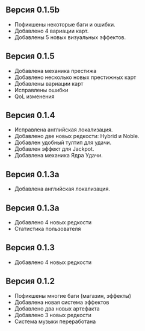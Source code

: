 ## Версия 0.1.5b
* Пофикшены некоторые баги и ошибки.
* Добавлено 4 вариации карт.
* Добавлены 5 новых визуальных эффектов.

## Версия 0.1.5
* Добавлена механика престижа
* Добавлено несколько новых престижных карт
* Добавлены вариации карт
* Исправлены ошибки
* QoL изменения
## Версия 0.1.4
* Исправлена английская локализация.
* Добавлено две новых редкости: Hybrid и Noble.
* Добавлен удобный тултип для удачи.
* Добавлен эффект для Jackpot.
* Добавлена механика Ядра Удачи.

## Версия 0.1.3a
* Добавлена английская локализация.

## Версия 0.1.3a
* Добавлено 4 новых редкости
* Статистика пользователя

## Версия 0.1.3
* Добавлено 4 новых редкости

## Версия 0.1.2
* Пофикшены многие баги (магазин, эффекты)
* Добавлена новая система эффектов
* Добавлено два новых артефакта
* Добавлено 3 новых редкости
* Система музыки переработана